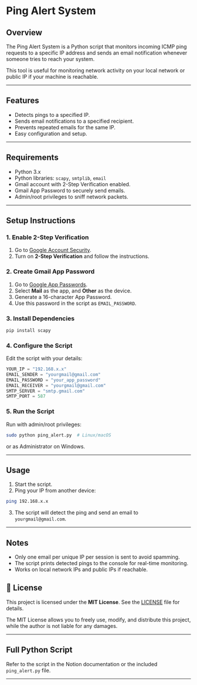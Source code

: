 # Ping Alert System

## Overview

The Ping Alert System is a Python script that monitors incoming ICMP ping requests to a specific IP address and sends an email notification whenever someone tries to reach your system.

This tool is useful for monitoring network activity on your local network or public IP if your machine is reachable.

---

## Features

* Detects pings to a specified IP.
* Sends email notifications to a specified recipient.
* Prevents repeated emails for the same IP.
* Easy configuration and setup.

---

## Requirements

* Python 3.x
* Python libraries: `scapy`, `smtplib`, `email`
* Gmail account with 2-Step Verification enabled.
* Gmail App Password to securely send emails.
* Admin/root privileges to sniff network packets.

---

## Setup Instructions

### 1. Enable 2-Step Verification

1. Go to [Google Account Security](https://myaccount.google.com/security).
2. Turn on **2-Step Verification** and follow the instructions.

### 2. Create Gmail App Password

1. Go to [Google App Passwords](https://myaccount.google.com/apppasswords).
2. Select **Mail** as the app, and **Other** as the device.
3. Generate a 16-character App Password.
4. Use this password in the script as `EMAIL_PASSWORD`.

### 3. Install Dependencies

```bash
pip install scapy
```

### 4. Configure the Script

Edit the script with your details:

```python
YOUR_IP = "192.168.x.x"
EMAIL_SENDER = "yourgmail@gmail.com"
EMAIL_PASSWORD = "your_app_password"
EMAIL_RECEIVER = "yourgmail@gmail.com"
SMTP_SERVER = "smtp.gmail.com"
SMTP_PORT = 587
```

### 5. Run the Script

Run with admin/root privileges:

```bash
sudo python ping_alert.py  # Linux/macOS
```

or as Administrator on Windows.

---

## Usage

1. Start the script.
2. Ping your IP from another device:

```bash
ping 192.168.x.x
```

3. The script will detect the ping and send an email to `yourgmail@gmail.com`.

---

## Notes

* Only one email per unique IP per session is sent to avoid spamming.
* The script prints detected pings to the console for real-time monitoring.
* Works on local network IPs and public IPs if reachable.


## 📜 License

This project is licensed under the **MIT License**. See the [LICENSE](LICENSE) file for details.

The MIT License allows you to freely use, modify, and distribute this project, while the author is not liable for any damages.

---

## Full Python Script

Refer to the script in the Notion documentation or the included `ping_alert.py` file.

---


